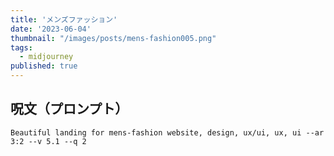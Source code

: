 ```yaml
---
title: 'メンズファッション'
date: '2023-06-04'
thumbnail: "/images/posts/mens-fashion005.png"
tags:
  - midjourney
published: true
---
```


## 呪文（プロンプト）
```
Beautiful landing for mens-fashion website, design, ux/ui, ux, ui --ar 3:2 --v 5.1 --q 2
```